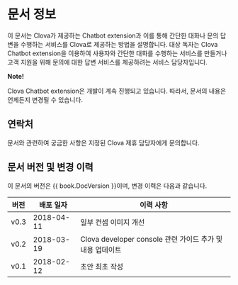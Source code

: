 # 문서 정보
이 문서는 Clova가 제공하는 Chatbot extension과 이를 통해 간단한 대화나 문의 답변을 수행하는 서비스를 Clova로 제공하는 방법을 설명합니다. 대상 독자는 Clova Chatbot extension을 이용하여 사용자와 간단한 대화를 수행하는 서비스를 만들거나 고객 지원을 위해 문의에 대한 답변 서비스를 제공하려는 서비스 담당자입니다.

<div class="note">
  <p><strong>Note!</strong></p>
  <p>Clova Chatbot extension은 개발이 계속 진행되고 있습니다. 따라서, 문서의 내용은 언제든지 변경될 수 있습니다.</p>
</div>

## 연락처
문서와 관련하여 궁금한 사항은 지정된 Clova 제휴 담당자에게 문의합니다.

## 문서 버전 및 변경 이력

이 문서의 버전은 {{ book.DocVersion }}이며, 변경 이력은 다음과 같습니다.

| 버전 | 배포 일자 | 이력 사항                               |
|----|--------|----------------------------------------|
| v0.3 | 2018-04-11 | 일부 컨셉 이미지 개선                       |
| v0.2 | 2018-03-19 | Clova developer console 관련 가이드 추가 및 내용 업데이트 |
| v0.1 | 2018-02-12 | 초안 최초 작성                                       |

